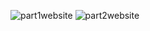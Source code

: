 ![part1website](https://user-images.githubusercontent.com/108907295/229006961-80d93ed4-0251-4a09-9c63-60afacaf693c.png)
![part2website](https://user-images.githubusercontent.com/108907295/229007072-a47d4971-46e8-4027-8a4d-81759accc99f.png)
